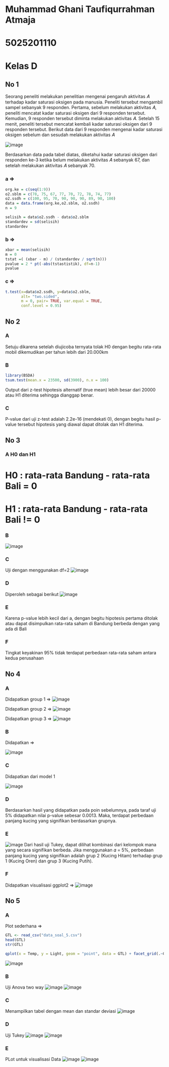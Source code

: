 # Muhammad Ghani Taufiqurrahman Atmaja
# 5025201110
# Kelas D

## No 1
Seorang peneliti melakukan penelitian mengenai pengaruh aktivitas 𝐴 terhadap
kadar saturasi oksigen pada manusia. Peneliti tersebut mengambil sampel
sebanyak 9 responden. Pertama, sebelum melakukan aktivitas 𝐴, peneliti mencatat
kadar saturasi oksigen dari 9 responden tersebut. Kemudian, 9 responden tersebut
diminta melakukan aktivitas 𝐴. Setelah 15 menit, peneliti tersebut mencatat kembali
kadar saturasi oksigen dari 9 responden tersebut. Berikut data dari 9 responden
mengenai kadar saturasi oksigen sebelum dan sesudah melakukan aktivitas 𝐴

![image](https://user-images.githubusercontent.com/88977654/170876430-5bcbd62c-9989-4c8c-b9ee-e430290fd297.png)

Berdasarkan data pada tabel diatas, diketahui kadar saturasi oksigen dari
responden ke-3 ketika belum melakukan aktivitas 𝐴 sebanyak 67, dan setelah
melakukan aktivitas 𝐴 sebanyak 70.

### a =>
```r
org.ke = c(seq(1:9))
o2.sblm = c(78, 75, 67, 77, 70, 72, 78, 74, 77)
o2.ssdh = c(100, 95, 70, 90, 90, 90, 89, 90, 100)
data = data.frame(org.ke,o2.sblm, o2.ssdh)
n = 9

selisih = data$o2.ssdh - data$o2.sblm
standardev = sd(selisih)
standardev
```
### b =>
```r
xbar = mean(selisih)
m = 0
tstat =( (xbar - m) / (standardev / sqrt(n)))
pvalue = 2 * pt(-abs(tstastistik), df=n-1)
pvalue
```
### c =>
```r
t.test(x=data$o2.ssdh, y=data$o2.sblm,
       alt= "two.sided",
       m = 0, pair= TRUE, var.equal = TRUE,
       conf.level = 0.95)
```

## No 2
### A
Setuju dikarena setelah diujicoba ternyata tolak H0 dengan begitu rata-rata mobil dikemudikan per tahun lebih dari 20.000km

### B
```r
library(BSDA)
tsum.test(mean.x = 23500, sd(3900), n.x = 100)
```
Output dari z-test hipotesis alternatif (true mean) lebih besar dari 20000 atau H1 diterima sehingga dianggap benar.

### C
P-value dari uji z-test adalah 2.2e-16 (mendekati 0), dengan begitu hasil p-value tersebut hipotesis  yang diawal dapat ditolak dan H1 diterima.

## No 3
### A H0 dan H1
# H0 : rata-rata Bandung - rata-rata Bali = 0
# H1 : rata-rata Bandung - rata-rata Bali != 0

### B 
![image](https://user-images.githubusercontent.com/77779184/170880386-da7915ec-68ed-4ce0-8ff9-d9d40db72187.png)

### C
Uji dengan menggunakan df=2
![image](https://user-images.githubusercontent.com/77779184/170880444-bdb44cc7-51bc-4586-b65f-dfd4d1fc9d73.png)

### D
Diperoleh sebagai berikut
![image](https://user-images.githubusercontent.com/77779184/170880501-f58ec0ba-8000-49fb-8644-cba4fa1e71d2.png)

### E
Karena p-value lebih kecil dari a, dengan begitu hipotesis pertama ditolak atau dapat disimpulkan rata-rata saham di Bandung berbeda dengan yang ada di Bali

### F
Tingkat keyakinan 95% tidak terdapat perbedaan rata-rata saham antara kedua perusahaan

## No 4
### A
Didapatkan group 1 =>
![image](https://user-images.githubusercontent.com/77779184/170881535-8463408a-eaf6-4d4e-ac56-3e4961e11292.png)

Didapatkan group 2 =>
![image](https://user-images.githubusercontent.com/77779184/170881543-c8fc6d42-2d6d-4e00-8789-e26f0c48d88e.png)

Didapatkan group 3 =>
![image](https://user-images.githubusercontent.com/77779184/170881557-0331f05e-a56d-404c-be91-5c74c97b8559.png)

### B
Didapatkan => 

![image](https://user-images.githubusercontent.com/77779184/170881577-24a81c9f-0e12-4390-a368-c2d4d47942a6.png)

### C
Didapatkan dari model 1

![image](https://user-images.githubusercontent.com/77779184/170881624-d1f972c4-c3cc-432e-b2d3-eb8bbb574f0f.png)

### D
Berdasarkan hasil yang didapatkan pada poin sebelumnya, pada taraf uji 5% didapatkan nilai p-value sebesar 0.0013. Maka, terdapat perbedaan panjang kucing yang signifikan berdasarkan grupnya.

### E
![image](https://user-images.githubusercontent.com/77779184/170881709-7e183d4d-6a23-4481-84b2-dcc0f696eee6.png)
Dari hasil uji Tukey, dapat dilihat kombinasi dari kelompok mana yang secara signifikan berbeda. Jika menggunakan 𝛼 = 5%, perbedaan panjang kucing yang signifikan adalah grup 2 (Kucing Hitam) terhadap grup 1 (Kucing Oren) dan grup 3 (Kucing Putih).

### F
Didapatkan visualisasi ggplot2 =>
![image](https://user-images.githubusercontent.com/77779184/170881766-0abb1856-fd2e-47c6-b264-39551a602a13.png)


## No 5
### A
Plot sederhana =>
```r
GTL <- read_csv("data_soal_5.csv")
head(GTL)
str(GTL)

qplot(x = Temp, y = Light, geom = "point", data = GTL) + facet_grid(.~Glass, labeller = label_both)
```
![image](https://user-images.githubusercontent.com/77779184/170882102-a9883107-f3c3-4f90-8d6e-349394f35b24.png)

### B
Uji Anova two way
![image](https://user-images.githubusercontent.com/77779184/170882807-8090c225-08f7-43e9-b9c8-5a4ffbc6b1ea.png)
![image](https://user-images.githubusercontent.com/77779184/170882221-f2797b04-2e38-44c1-b203-1c566e324c62.png)

### C
Menampilkan tabel dengan mean dan standar  deviasi
![image](https://user-images.githubusercontent.com/77779184/170882279-90a3734c-c359-4f87-b441-25b3a91823a3.png)

### D
Uji Tukey
![image](https://user-images.githubusercontent.com/77779184/170882308-3609d871-f9f1-4a00-b514-7d0524f9321c.png)
![image](https://user-images.githubusercontent.com/77779184/170882318-5a64bc79-ca5a-4e4f-8743-730bca1cd669.png)

### E
PLot untuk visualisasi Data
![image](https://user-images.githubusercontent.com/77779184/170882353-331c2b74-b610-4235-8bdf-72d9c1d80d09.png)
![image](https://user-images.githubusercontent.com/77779184/170882361-2e733e37-dc87-42b8-9dfc-528ca678a9a7.png)


